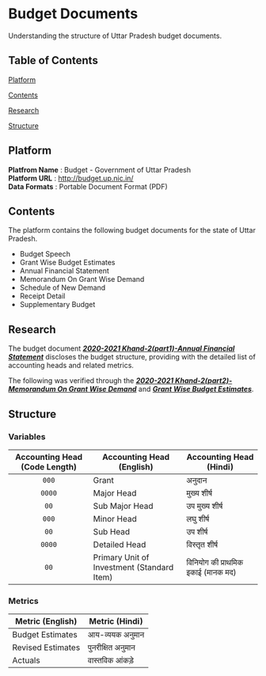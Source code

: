 # Budget Documents

Understanding the structure of Uttar Pradesh budget documents.

## Table of Contents

[Platform]()

[Contents]()

[Research]()

[Structure]()

## Platform

**Platfrom Name** : Budget - Government of Uttar Pradesh  
**Platform URL** : http://budget.up.nic.in/  
**Data Formats** : Portable Document Format (PDF)

## Contents

The platform contains the following budget documents for the state of Uttar Pradesh.
- Budget Speech
- Grant Wise Budget Estimates
- Annual Financial Statement
- Memorandum On Grant Wise Demand
- Schedule of New Demand
- Receipt Detail
- Supplementary Budget

## Research

The budget document **_[2020-2021 Khand-2(part1)-Annual Financial Statement](http://budget.up.nic.in/khand2part1/khand2part1_2020_2021.pdf)_** discloses the budget structure, providing with the detailed list of accounting heads and related metrics.

The following was verified through the **_[2020-2021 Khand-2(part2)-Memorandum On Grant Wise Demand](http://budget.up.nic.in/khand2part2/khand2part2_2020_2021.pdf)_** and **_[Grant Wise Budget Estimates](http://budget.up.nic.in/GrantWisepdf.html)_**.

## Structure

### Variables

| Accounting Head (Code Length) | Accounting Head (English) | Accounting Head (Hindi) |
|:---:|---|---|
| `000` | Grant | अनुदान |
| `0000` | Major Head | मुख्य शीर्ष |
| `00` | Sub Major Head | उप मुख्य शीर्ष |
| `000` | Minor Head | लघु शीर्ष |
| `00` | Sub Head | उप शीर्ष |
| `0000` | Detailed Head | विस्तृत शीर्ष |
| `00` | Primary Unit of Investment (Standard Item) | विनियोग की प्राथमिक इकाई (मानक मद) |

### Metrics

| Metric (English) | Metric (Hindi) |
|---|---|
| Budget Estimates | आय-व्ययक अनुमान |
| Revised Estimates | पुनरीक्षित अनुमान |
| Actuals | वास्तविक आंकड़े |
